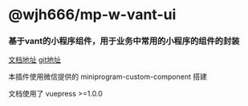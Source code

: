 # @wjh666/mp-w-vant-ui

### 基于vant的小程序组件，用于业务中常用的小程序的组件的封装

[文档地址](http://lx.wangjuhui.top:21006/mp-w-vant-ui/)
[git地址](https://github.com/wangjuhui6/mp-w-vant-ui)

本插件使用微信提供的 miniprogram-custom-component 搭建

文档使用了 vuepress >=1.0.0
